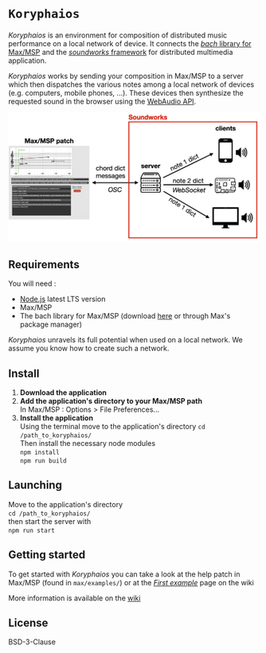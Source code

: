 # `Koryphaios`

_Koryphaios_ is an environment for composition of distributed music performance on a local network of device. It connects the [_bach_ library for Max/MSP](https://www.bachproject.net/) and the [_soundworks_ framework](http://collective-soundworks.github.io) for distributed multimedia application.  

_Koryphaios_ works by sending your composition in Max/MSP to a server which then dispatches the various notes among a local network of devices (e.g. computers, mobile phones, ...). These devices then synthesize the requested sound in the browser using the [WebAudio API](https://developer.mozilla.org/fr/docs/Web/API/Web_Audio_API).

![Diagram of the application](app-diagram.png)

## Requirements  
You will need : 

- [Node.js](https://nodejs.org/en/) latest LTS version
- Max/MSP
- The bach library for Max/MSP (download [here](https://www.bachproject.net/) or through Max's package manager)

_Koryphaios_ unravels its full potential when used on a local network. We assume you know how to create such a network.

## Install 

1. **Download the application** 
2. **Add the application's directory to your Max/MSP path**  
In Max/MSP : Options > File Preferences...
3. **Install the application**  
Using the terminal move to the application's directory 
```cd /path_to_koryphaios/```  
Then install the necessary node modules  
```npm install```  
```npm run build```

## Launching

Move to the application's directory   
```cd /path_to_koryphaios/```  
then start the server with  
```npm run start```

## Getting started

To get started with _Koryphaios_ you can take a look at the help patch in Max/MSP (found in `max/examples/`) or at the [_First example_](https://github.com/ircam-ismm/koryphaios/wiki/First-example) page on the wiki

More information is available on the [wiki](https://github.com/ircam-ismm/koryphaios/wiki)

## License

BSD-3-Clause
